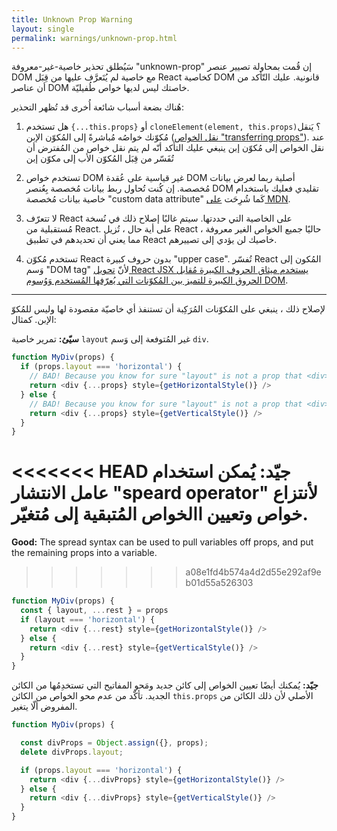 ```yaml
---
title: Unknown Prop Warning
layout: single
permalink: warnings/unknown-prop.html
---
```

سَيُطلق تحذير خاصية-غير-معروفة "unknown-prop" إن قُمت بمحاولة تصيير عنصر DOM مع خاصية لم يُتَعرَّف عليها من قِبَل React كخاصية DOM قانونية. عليك التّأكد من أن عناصر DOM خاصتك ليس لديها خواص طُفيليّة.

هُناك بضعة أسباب شائعة أُخرى قد تُظهر التحذير:

1. هل تستخدم `{...this.props}` أو `cloneElement(element, this.props)`؟ يَنقل مُكوّنك خواصُه مُباشرةً إلى المُكوّن الإبن ([نقل الخواص "transferring props"](/docs/transferring-props.html)). عند نقل الخواص إلى مُكوّن إبن ينبغي عليك التأكد أنّه لم يتم نقل خواص من المُفترض أن تُفَسّر من قِبَل المُكوّن الأب إلى مكوّن إبن

2. تستخدم خواص DOM غير قياسية على عُقدة DOM أصلية ربما لعرض بيانات مُخصصة. إن كُنت تُحاول ربط بيانات مُخصصة بِعُنصر DOM تقليدي فعليك باستخدام خاصية بيانات مُخصصة "custom data attribute" كَما شُرِحَت [على MDN](https://developer.mozilla.org/en-US/docs/Web/Guide/HTML/Using_data_attributes).

3. لا تتعرّف React على الخاصية التي حددتها. سيتم غالبًا إصلاح ذلك في نُسخة مُستقبلية من React. على أية حال ، تُزيل React حاليًا جميع الخواص الغير معروفة ، مما يعني أن تحديدهم في تطبيق React خاصيك لن يؤدي إلى تصييرهم.

4. تستخدم مُكوّن React بدون حروف كبيرة "upper case". تُفسّر React المُكون إلى وَسم "DOM tag" لأنّ [تحويل React JSX يستخدم ميثاق الحروف الكبيرة مُقابل الحروق الكبيرة للتميز بين المُكوّنات التي يُعرّفها المُستخدم وَوُسوم DOM](/docs/jsx-in-depth.html#user-defined-components-must-be-capitalized).

---

لإصلاح ذلك ، ينبغي على المُكوّنات المُرَكِبة أن تستنفذ أي خاصيّة مقصودة لها وليس للمُكوّ الإبن. كمثال:

**سيّئ:** تمرير خاصية `layout` غير المُتوفعة إلى وَسم `div`.

```js
function MyDiv(props) {
  if (props.layout === 'horizontal') {
    // BAD! Because you know for sure "layout" is not a prop that <div> understands.
    return <div {...props} style={getHorizontalStyle()} />
  } else {
    // BAD! Because you know for sure "layout" is not a prop that <div> understands.
    return <div {...props} style={getVerticalStyle()} />
  }
}
```

<<<<<<< HEAD
**جيّد:** يُمكن استخدام عامل الانتشار "speard operator" لأنتزاع خواص وتعيين االخواص المُتبقية إلى مُتغيّر.
=======
**Good:** The spread syntax can be used to pull variables off props, and put the remaining props into a variable.
>>>>>>> a08e1fd4b574a4d2d55e292af9eb01d55a526303

```js
function MyDiv(props) {
  const { layout, ...rest } = props
  if (layout === 'horizontal') {
    return <div {...rest} style={getHorizontalStyle()} />
  } else {
    return <div {...rest} style={getVerticalStyle()} />
  }
}
```

**جيّد:** يُمكنك أيضًا تعيين الخواص إلى كائن جديد ومَحو المفاتيح التي تستخدِمُها من الكائن الجديد. تأكّد من عدم محو الخواص من الكائن `this.props` الأصلي لأن ذلك الكائن من المفروض ألّا يتغير.

```js
function MyDiv(props) {

  const divProps = Object.assign({}, props);
  delete divProps.layout;

  if (props.layout === 'horizontal') {
    return <div {...divProps} style={getHorizontalStyle()} />
  } else {
    return <div {...divProps} style={getVerticalStyle()} />
  }
}
```
